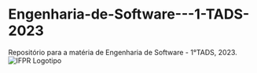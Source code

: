 # Engenharia-de-Software---1-TADS-2023
Repositório para a matéria de Engenharia de Software - 1°TADS, 2023.
![IFPR Logotipo](https://user-images.githubusercontent.com/126702799/228718157-f9d7820a-b5c2-419e-b13b-ab74bb2d179b.jpg)
